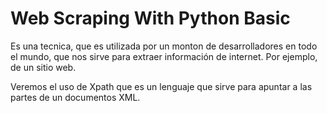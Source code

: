 # Web Scraping With Python Basic


Es una tecnica, que es utilizada por un monton de desarrolladores en todo el mundo, que nos sirve para extraer información de internet. Por ejemplo, de un sitio web.

Veremos el uso de Xpath que es un lenguaje que sirve para apuntar a las partes de un documentos XML.



